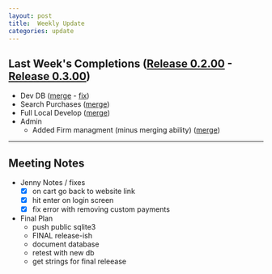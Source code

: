 ```yaml
---
layout: post
title:  Weekly Update
categories: update
---
```

## Last Week's Completions ([Release 0.2.00][0.2.00] - [Release 0.3.00][0.3.00])

- Dev DB ([merge][devdbs] - [fix][fixdev])
- Search Purchases ([merge][search])
- Full Local Develop ([merge][locdev])
- Admin
	- Added Firm managment (minus merging ability) ([merge][firmad])

[0.2.00]: https://github.com/bign8-AZ/UA-purchasing-system/commit/686dc0c1a5f4139f5b1e6b5298f8ecee7608af72
[0.3.00]: https://github.com/bign8-AZ/UA-purchasing-system/commit/d92125aaffc49f629d189a066a10b72b826a339f
[devdbs]: https://github.com/bign8-AZ/UA-purchasing-system/commit/b5c642f92922a9debbde07211f3312a0a26accd3
[fixdev]: https://github.com/bign8-AZ/UA-purchasing-system/commit/38dd5354c72d82eb4e001a522760c1f4e145b8aa
[search]: https://github.com/bign8-AZ/UA-purchasing-system/commit/31523a27be3518f1a49f823399d54b7b0c14b24d
[locdev]: https://github.com/bign8-AZ/UA-purchasing-system/commit/7fbe624faf8a7fe29726f895c416879ac340ed6f
[firmad]: https://github.com/bign8-AZ/UA-purchasing-system/commit/2b47c70b0ab3ce85179bc310fdd3f1a6f632486f

--------
## Meeting Notes

- Jenny Notes / fixes
	- [x] on cart go back to website link
	- [x] hit enter on login screen
	- [x] fix error with removing custom payments
- Final Plan
	- push public sqlite3
	- FINAL release-ish
	- document database
	- retest with new db
	- get strings for final releease